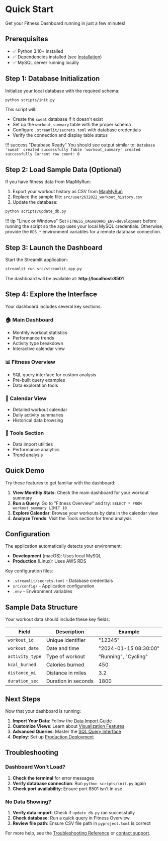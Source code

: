 # Quick Start

Get your Fitness Dashboard running in just a few minutes!

## Prerequisites

- ✅ Python 3.10+ installed
- ✅ Dependencies installed (see [Installation](installation.md))
- ✅ MySQL server running locally

## Step 1: Database Initialization

Initialize your local database with the required schema:

```bash
python scripts/init.py
```

This script will:

- Create the `sweat` database if it doesn't exist
- Set up the `workout_summary` table with the proper schema
- Configure `.streamlit/secrets.toml` with database credentials
- Verify the connection and display table status

!!! success "Database Ready"
    You should see output similar to:
    ```
    Database 'sweat' created successfully
    Table 'workout_summary' created successfully
    Current row count: 0
    ```

## Step 2: Load Sample Data (Optional)

If you have fitness data from MapMyRun:

1. Export your workout history as CSV from [MapMyRun](https://www.mapmyfitness.com/workout/export/csv)
2. Replace the sample file: `src/user2632022_workout_history.csv`
3. Update the database:

```bash
python scripts/update_db.py
```

!!! tip "Linux or Windows"
    Set `FITNESS_DASHBOARD_ENV=development` before running the script so the app uses your local MySQL credentials. Otherwise, provide the `RDS_*` environment variables for a remote database connection.

## Step 3: Launch the Dashboard

Start the Streamlit application:

```bash
streamlit run src/streamlit_app.py
```

The dashboard will be available at: **http://localhost:8501**

## Step 4: Explore the Interface

Your dashboard includes several key sections:

### 🏠 Main Dashboard
- Monthly workout statistics
- Performance trends
- Activity type breakdown
- Interactive calendar view

### 📊 Fitness Overview
- SQL query interface for custom analysis
- Pre-built query examples
- Data exploration tools

### 📅 Calendar View
- Detailed workout calendar
- Daily activity summaries
- Historical data browsing

### 🔧 Tools Section
- Data import utilities
- Performance analytics
- Trend analysis

## Quick Demo

Try these features to get familiar with the dashboard:

1. **View Monthly Stats**: Check the main dashboard for your workout summary
2. **Run a Query**: Go to "Fitness Overview" and try: `SELECT * FROM workout_summary LIMIT 10`
3. **Explore Calendar**: Browse your workouts by date in the calendar view
4. **Analyze Trends**: Visit the Tools section for trend analysis

## Configuration

The application automatically detects your environment:

- **Development** (macOS): Uses local MySQL
- **Production** (Linux): Uses AWS RDS

Key configuration files:
- `.streamlit/secrets.toml` - Database credentials
- `src/config/` - Application configuration
- `.env` - Environment variables

## Sample Data Structure

Your workout data should include these key fields:

| Field | Description | Example |
|-------|-------------|---------|
| `workout_id` | Unique identifier | "12345" |
| `workout_date` | Date and time | "2024-01-15 08:30:00" |
| `activity_type` | Type of workout | "Running", "Cycling" |
| `kcal_burned` | Calories burned | 450 |
| `distance_mi` | Distance in miles | 3.2 |
| `duration_sec` | Duration in seconds | 1800 |

## Next Steps

Now that your dashboard is running:

1. **Import Your Data**: Follow the [Data Import Guide](../user-guide/data-import.md)
2. **Customize Views**: Learn about [Visualization Features](../user-guide/visualizations.md)
3. **Advanced Queries**: Master the [SQL Query Interface](../user-guide/sql-queries.md)
4. **Deploy**: Set up [Production Deployment](../deployment/production.md)

## Troubleshooting

### Dashboard Won't Load?

1. **Check the terminal** for error messages
2. **Verify database connection**: Run `python scripts/init.py` again
3. **Check port availability**: Ensure port 8501 isn't in use

### No Data Showing?

1. **Verify data import**: Check if `update_db.py` ran successfully
2. **Check database**: Run a quick query in Fitness Overview
3. **Review file path**: Ensure CSV file path in `pyproject.toml` is correct

For more help, see the [Troubleshooting Reference](../reference/troubleshooting.md) or [contact support](mailto:barbs@balex.com).